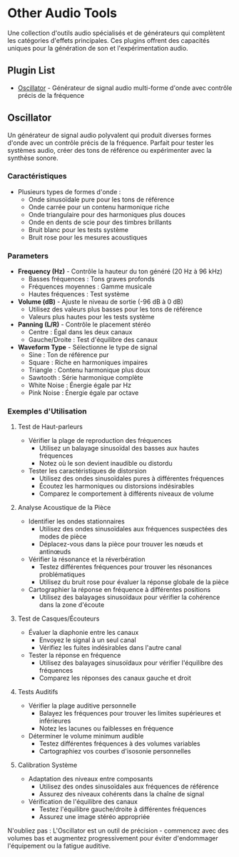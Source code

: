 # Other Audio Tools

Une collection d'outils audio spécialisés et de générateurs qui complètent les catégories d'effets principales. Ces plugins offrent des capacités uniques pour la génération de son et l'expérimentation audio.

## Plugin List

- [Oscillator](#oscillator) - Générateur de signal audio multi-forme d'onde avec contrôle précis de la fréquence

## Oscillator

Un générateur de signal audio polyvalent qui produit diverses formes d'onde avec un contrôle précis de la fréquence. Parfait pour tester les systèmes audio, créer des tons de référence ou expérimenter avec la synthèse sonore.

### Caractéristiques
- Plusieurs types de formes d'onde :
  - Onde sinusoïdale pure pour les tons de référence
  - Onde carrée pour un contenu harmonique riche
  - Onde triangulaire pour des harmoniques plus douces
  - Onde en dents de scie pour des timbres brillants
  - Bruit blanc pour les tests système
  - Bruit rose pour les mesures acoustiques

### Parameters
- **Frequency (Hz)** - Contrôle la hauteur du ton généré (20 Hz à 96 kHz)
  - Basses fréquences : Tons graves profonds
  - Fréquences moyennes : Gamme musicale
  - Hautes fréquences : Test système
- **Volume (dB)** - Ajuste le niveau de sortie (-96 dB à 0 dB)
  - Utilisez des valeurs plus basses pour les tons de référence
  - Valeurs plus hautes pour les tests système
- **Panning (L/R)** - Contrôle le placement stéréo
  - Centre : Égal dans les deux canaux
  - Gauche/Droite : Test d'équilibre des canaux
- **Waveform Type** - Sélectionne le type de signal
  - Sine : Ton de référence pur
  - Square : Riche en harmoniques impaires
  - Triangle : Contenu harmonique plus doux
  - Sawtooth : Série harmonique complète
  - White Noise : Énergie égale par Hz
  - Pink Noise : Énergie égale par octave

### Exemples d'Utilisation

1. Test de Haut-parleurs
   - Vérifier la plage de reproduction des fréquences
     * Utilisez un balayage sinusoïdal des basses aux hautes fréquences
     * Notez où le son devient inaudible ou distordu
   - Tester les caractéristiques de distorsion
     * Utilisez des ondes sinusoïdales pures à différentes fréquences
     * Écoutez les harmoniques ou distorsions indésirables
     * Comparez le comportement à différents niveaux de volume

2. Analyse Acoustique de la Pièce
   - Identifier les ondes stationnaires
     * Utilisez des ondes sinusoïdales aux fréquences suspectées des modes de pièce
     * Déplacez-vous dans la pièce pour trouver les nœuds et antinœuds
   - Vérifier la résonance et la réverbération
     * Testez différentes fréquences pour trouver les résonances problématiques
     * Utilisez du bruit rose pour évaluer la réponse globale de la pièce
   - Cartographier la réponse en fréquence à différentes positions
     * Utilisez des balayages sinusoïdaux pour vérifier la cohérence dans la zone d'écoute

3. Test de Casques/Écouteurs
   - Évaluer la diaphonie entre les canaux
     * Envoyez le signal à un seul canal
     * Vérifiez les fuites indésirables dans l'autre canal
   - Tester la réponse en fréquence
     * Utilisez des balayages sinusoïdaux pour vérifier l'équilibre des fréquences
     * Comparez les réponses des canaux gauche et droit

4. Tests Auditifs
   - Vérifier la plage auditive personnelle
     * Balayez les fréquences pour trouver les limites supérieures et inférieures
     * Notez les lacunes ou faiblesses en fréquence
   - Déterminer le volume minimum audible
     * Testez différentes fréquences à des volumes variables
     * Cartographiez vos courbes d'isosonie personnelles

5. Calibration Système
   - Adaptation des niveaux entre composants
     * Utilisez des ondes sinusoïdales aux fréquences de référence
     * Assurez des niveaux cohérents dans la chaîne de signal
   - Vérification de l'équilibre des canaux
     * Testez l'équilibre gauche/droite à différentes fréquences
     * Assurez une image stéréo appropriée

N'oubliez pas : L'Oscillator est un outil de précision - commencez avec des volumes bas et augmentez progressivement pour éviter d'endommager l'équipement ou la fatigue auditive.
